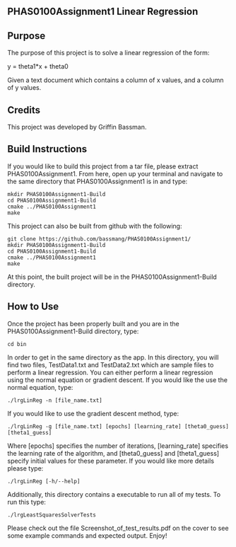 PHAS0100Assignment1 Linear Regression
------------------
  
Purpose
-------

The purpose of this project is to solve a linear regression of the form:

y = theta1*x + theta0

Given a text document which contains a column of x values, and a column of y values.

Credits
-------

This project was developed by Griffin Bassman.

Build Instructions
------------------

If you would like to build this project from a tar file, please extract PHAS0100Assignment1. From here, open up your terminal and navigate to the same directory that PHAS0100Assignment1 is in and type:

```
mkdir PHAS0100Assignment1-Build
cd PHAS0100Assignment1-Build
cmake ../PHAS0100Assignment1
make
```

This project can also be built from github with the following:
```
git clone https://github.com/bassmang/PHAS0100Assignment1/
mkdir PHAS0100Assignment1-Build
cd PHAS0100Assignment1-Build
cmake ../PHAS0100Assignment1
make
```
At this point, the built project will be in the PHAS0100Assignment1-Build directory.

How to Use
------------------

Once the project has been properly built and you are in the PHAS0100Assignment1-Build directory, type:
```
cd bin
```
In order to get in the same directory as the app. In this directory, you will find two files, TestData1.txt and TestData2.txt which are sample files to perform a linear regression. You can either perform a linear regression using the normal equation or gradient descent. If you would like the use the normal equation, type:
```
./lrgLinReg -n [file_name.txt]
```
If you would like to use the gradient descent method, type:
```
./lrgLinReg -g [file_name.txt] [epochs] [learning_rate] [theta0_guess] [theta1_guess]
```
Where [epochs] specifies the number of iterations, [learning_rate] specifies the learning rate of the algorithm, and [theta0_guess] and [theta1_guess] specify initial values for these parameter. If you would like more details please type:
```
./lrgLinReg [-h/--help]
```
Additionally, this directory contains a executable to run all of my tests. To run this type:
```
./lrgLeastSquaresSolverTests
```
Please check out the file Screenshot_of_test_results.pdf on the cover to see some example commands and expected output. 
Enjoy!
